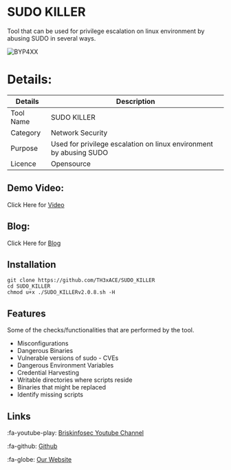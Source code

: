 SUDO KILLER
============
Tool that can be used for privilege escalation on linux environment by abusing SUDO in several ways.

![BYP4XX](https://www.briskinfosec.com//assets/tooloftheday/TOD_200.jpg)


Details:
============
|  Details | Description   |
| ------------ | ------------ |
|  Tool Name |  SUDO KILLER |
|  Category | Network Security  |
|  Purpose | Used for privilege escalation on linux environment by abusing SUDO  |
|  Licence |    Opensource|

Demo Video:
-----------------
Click Here for [Video](https://youtu.be/ESu1_9yxuQM "Video")

Blog: 
--------------
Click Here for [Blog](https://www.briskinfosec.com/tooloftheday/toolofthedaydetail/SUDO-KILLER "Blog")

Installation
----------------

    git clone https://github.com/TH3xACE/SUDO_KILLER
    cd SUDO_KILLER
    chmod u+x ./SUDO_KILLERv2.0.8.sh -H


Features
------------

Some of the checks/functionalities that are performed by the tool.
- Misconfigurations
- Dangerous Binaries
- Vulnerable versions of sudo - CVEs
- Dangerous Environment Variables
- Credential Harvesting
- Writable directories where scripts reside
- Binaries that might be replaced
- Identify missing scripts

Links
----------------
:fa-youtube-play:  [Briskinfosec Youtube Channel](https://www.youtube.com/channel/UCcPmqqYETcO_7-6p_uUsF1w "Briskinfosec Youtube Channel")

:fa-github:  [Github](https://github.com/briskinfosec "Github") 

:fa-globe: [Our Website](https://www.briskinfosec.com/ "Our Website")